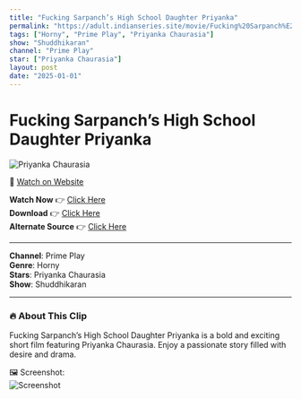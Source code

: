 ```yaml
---
title: "Fucking Sarpanch’s High School Daughter Priyanka"
permalink: "https://adult.indianseries.site/movie/Fucking%20Sarpanch%E2%80%99s%20High%20School%20Daughter%20Priyanka"
tags: ["Horny", "Prime Play", "Priyanka Chaurasia"]
show: "Shuddhikaran"
channel: "Prime Play"
star: ["Priyanka Chaurasia"]
layout: post
date: "2025-01-01"
---
```


# Fucking Sarpanch’s High School Daughter Priyanka

![Priyanka Chaurasia](https://shorts.desisins.com/wp-content/uploads/2024/06/Fucking-Sarpanch-Daughter-DesiSins.com_.jpg)

🔗 [Watch on Website](https://adult.indianseries.site/movie/Fucking%20Sarpanch%E2%80%99s%20High%20School%20Daughter%20Priyanka)

**Watch Now** 👉 [Click Here](https://adult.indianseries.site/movie/Fucking%20Sarpanch%E2%80%99s%20High%20School%20Daughter%20Priyanka)  
**Download** 👉 [Click Here](https://adult.indianseries.site/movie/Fucking%20Sarpanch%E2%80%99s%20High%20School%20Daughter%20Priyanka)  
**Alternate Source** 👉 [Click Here](https://adult.indianseries.site/movie/Fucking%20Sarpanch%E2%80%99s%20High%20School%20Daughter%20Priyanka)

---

**Channel**: Prime Play  
**Genre**: Horny  
**Stars**: Priyanka Chaurasia  
**Show**: Shuddhikaran

---

### 🔥 About This Clip

Fucking Sarpanch’s High School Daughter Priyanka is a bold and exciting short film featuring Priyanka Chaurasia. Enjoy a passionate story filled with desire and drama.
 
🖼️ Screenshot:  
![Screenshot](https://shorts.desisins.com/wp-content/uploads/2024/06/Fucking-Sarpanch-Daughter-DesiSins.com_.jpg)
